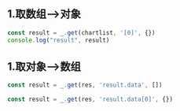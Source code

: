 
## 1.取数组-->对象
```javaScript
const result = _.get(chartlist, '[0]', {})
console.log("result", result)
```

## 1.取对象-->数组
```javaScript
const result = _.get(res, 'result.data', [])
```

```javaScript
const result = _.get(res, 'result.data[0]', {})
```
